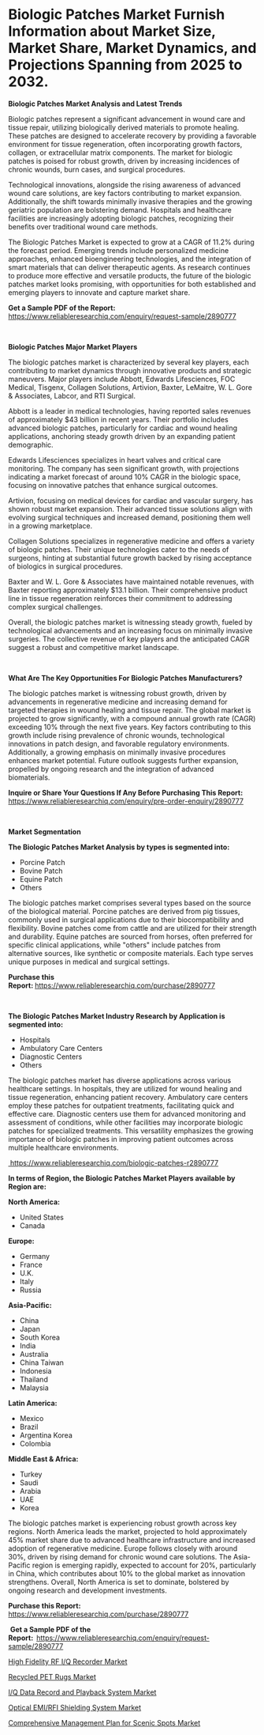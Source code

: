 <p><h1>Biologic Patches Market Furnish Information about Market Size, Market Share, Market Dynamics, and Projections Spanning from 2025 to 2032.</h1></p><p><strong>Biologic Patches Market Analysis and Latest Trends</strong></p>
<p><p>Biologic patches represent a significant advancement in wound care and tissue repair, utilizing biologically derived materials to promote healing. These patches are designed to accelerate recovery by providing a favorable environment for tissue regeneration, often incorporating growth factors, collagen, or extracellular matrix components. The market for biologic patches is poised for robust growth, driven by increasing incidences of chronic wounds, burn cases, and surgical procedures.</p><p>Technological innovations, alongside the rising awareness of advanced wound care solutions, are key factors contributing to market expansion. Additionally, the shift towards minimally invasive therapies and the growing geriatric population are bolstering demand. Hospitals and healthcare facilities are increasingly adopting biologic patches, recognizing their benefits over traditional wound care methods.</p><p>The Biologic Patches Market is expected to grow at a CAGR of 11.2% during the forecast period. Emerging trends include personalized medicine approaches, enhanced bioengineering technologies, and the integration of smart materials that can deliver therapeutic agents. As research continues to produce more effective and versatile products, the future of the biologic patches market looks promising, with opportunities for both established and emerging players to innovate and capture market share.</p></p>
<p><strong>Get a Sample PDF of the Report:&nbsp;</strong> <a href="https://www.reliableresearchiq.com/enquiry/request-sample/2890777?utm_campaign=973&utm_medium=2&utm_source=Github&utm_content=ia&utm_term=14032025&utm_id=biologic-patches">https://www.reliableresearchiq.com/enquiry/request-sample/2890777</a></p>
<p>&nbsp;</p>
<p><strong>Biologic Patches Major Market Players</strong></p>
<p><p>The biologic patches market is characterized by several key players, each contributing to market dynamics through innovative products and strategic maneuvers. Major players include Abbott, Edwards Lifesciences, FOC Medical, Tisgenx, Collagen Solutions, Artivion, Baxter, LeMaitre, W. L. Gore & Associates, Labcor, and RTI Surgical.</p><p>Abbott is a leader in medical technologies, having reported sales revenues of approximately $43 billion in recent years. Their portfolio includes advanced biologic patches, particularly for cardiac and wound healing applications, anchoring steady growth driven by an expanding patient demographic.</p><p>Edwards Lifesciences specializes in heart valves and critical care monitoring. The company has seen significant growth, with projections indicating a market forecast of around 10% CAGR in the biologic space, focusing on innovative patches that enhance surgical outcomes.</p><p>Artivion, focusing on medical devices for cardiac and vascular surgery, has shown robust market expansion. Their advanced tissue solutions align with evolving surgical techniques and increased demand, positioning them well in a growing marketplace.</p><p>Collagen Solutions specializes in regenerative medicine and offers a variety of biologic patches. Their unique technologies cater to the needs of surgeons, hinting at substantial future growth backed by rising acceptance of biologics in surgical procedures.</p><p>Baxter and W. L. Gore & Associates have maintained notable revenues, with Baxter reporting approximately $13.1 billion. Their comprehensive product line in tissue regeneration reinforces their commitment to addressing complex surgical challenges.</p><p>Overall, the biologic patches market is witnessing steady growth, fueled by technological advancements and an increasing focus on minimally invasive surgeries. The collective revenue of key players and the anticipated CAGR suggest a robust and competitive market landscape.</p></p>
<p>&nbsp;</p>
<p><strong>What Are The Key Opportunities For Biologic Patches Manufacturers?</strong></p>
<p><p>The biologic patches market is witnessing robust growth, driven by advancements in regenerative medicine and increasing demand for targeted therapies in wound healing and tissue repair. The global market is projected to grow significantly, with a compound annual growth rate (CAGR) exceeding 10% through the next five years. Key factors contributing to this growth include rising prevalence of chronic wounds, technological innovations in patch design, and favorable regulatory environments. Additionally, a growing emphasis on minimally invasive procedures enhances market potential. Future outlook suggests further expansion, propelled by ongoing research and the integration of advanced biomaterials.</p></p>
<p><strong>Inquire or Share Your Questions If Any Before Purchasing This Report:</strong> <a href="https://www.reliableresearchiq.com/enquiry/pre-order-enquiry/2890777?utm_campaign=973&utm_medium=2&utm_source=Github&utm_content=ia&utm_term=14032025&utm_id=biologic-patches">https://www.reliableresearchiq.com/enquiry/pre-order-enquiry/2890777</a></p>
<p>&nbsp;</p>
<p><strong>Market Segmentation</strong></p>
<p><strong>The Biologic Patches Market Analysis by types is segmented into:</strong></p>
<p><ul><li>Porcine Patch</li><li>Bovine Patch</li><li>Equine Patch</li><li>Others</li></ul></p>
<p><p>The biologic patches market comprises several types based on the source of the biological material. Porcine patches are derived from pig tissues, commonly used in surgical applications due to their biocompatibility and flexibility. Bovine patches come from cattle and are utilized for their strength and durability. Equine patches are sourced from horses, often preferred for specific clinical applications, while "others" include patches from alternative sources, like synthetic or composite materials. Each type serves unique purposes in medical and surgical settings.</p></p>
<p><strong>Purchase this Report:&nbsp;</strong><a href="https://www.reliableresearchiq.com/purchase/2890777?utm_campaign=973&utm_medium=2&utm_source=Github&utm_content=ia&utm_term=14032025&utm_id=biologic-patches">https://www.reliableresearchiq.com/purchase/2890777</a></p>
<p>&nbsp;</p>
<p><strong>The Biologic Patches Market Industry Research by Application is segmented into:</strong></p>
<p><ul><li>Hospitals</li><li>Ambulatory Care Centers</li><li>Diagnostic Centers</li><li>Others</li></ul></p>
<p><p>The biologic patches market has diverse applications across various healthcare settings. In hospitals, they are utilized for wound healing and tissue regeneration, enhancing patient recovery. Ambulatory care centers employ these patches for outpatient treatments, facilitating quick and effective care. Diagnostic centers use them for advanced monitoring and assessment of conditions, while other facilities may incorporate biologic patches for specialized treatments. This versatility emphasizes the growing importance of biologic patches in improving patient outcomes across multiple healthcare environments.</p></p>
<p><a href="https://www.reliableresearchiq.com/biologic-patches-r2890777?utm_campaign=973&utm_medium=2&utm_source=Github&utm_content=ia&utm_term=14032025&utm_id=biologic-patches">&nbsp;https://www.reliableresearchiq.com/biologic-patches-r2890777</a></p>
<p><strong>In terms of Region, the Biologic Patches Market Players available by Region are:</strong></p>
<p>
    <p> <strong> North America: </strong>
        <ul>
            <li>United States</li>
            <li>Canada</li>
        </ul>
        </p> 
    <p> <strong> Europe: </strong>
        <ul>
            <li>Germany</li>
            <li>France</li>
            <li>U.K.</li>
            <li>Italy</li>
            <li>Russia</li>
        </ul>
        </p> 
    <p> <strong> Asia-Pacific: </strong>
        <ul>
            <li>China</li>
            <li>Japan</li>
            <li>South Korea</li>
            <li>India</li>
            <li>Australia</li>
            <li>China Taiwan</li>
            <li>Indonesia</li>
            <li>Thailand</li>
            <li>Malaysia</li>
        </ul>
        </p> 
    <p> <strong> Latin America: </strong>
        <ul>
            <li>Mexico</li>
            <li>Brazil</li>
            <li>Argentina Korea</li>
            <li>Colombia</li>
        </ul>
        </p> 
    <p> <strong> Middle East & Africa: </strong>
        <ul>
            <li>Turkey</li>
            <li>Saudi</li>
            <li>Arabia</li>
            <li>UAE</li>
            <li>Korea</li>
        </ul>
    </p>
    </p>
<p><p>The biologic patches market is experiencing robust growth across key regions. North America leads the market, projected to hold approximately 45% market share due to advanced healthcare infrastructure and increased adoption of regenerative medicine. Europe follows closely with around 30%, driven by rising demand for chronic wound care solutions. The Asia-Pacific region is emerging rapidly, expected to account for 20%, particularly in China, which contributes about 10% to the global market as innovation strengthens. Overall, North America is set to dominate, bolstered by ongoing research and development investments.</p></p>
<p><strong>Purchase this Report: </strong><a href="https://www.reliableresearchiq.com/purchase/2890777?utm_campaign=973&utm_medium=2&utm_source=Github&utm_content=ia&utm_term=14032025&utm_id=biologic-patches">https://www.reliableresearchiq.com/purchase/2890777</a></p>
<p>&nbsp;<strong>Get a Sample PDF of the Report:&nbsp;&nbsp;</strong><a href="https://www.reliableresearchiq.com/enquiry/request-sample/2890777?utm_campaign=973&utm_medium=2&utm_source=Github&utm_content=ia&utm_term=14032025&utm_id=biologic-patches">https://www.reliableresearchiq.com/enquiry/request-sample/2890777</a></p>
<p><strong></strong></p>
<p><p><a href="https://github.com/ridchycarlas/Market-Research-Report-List-1/blob/main/high-fidelity-rf-iq-recorder-market.md?utm_campaign=973&utm_medium=2&utm_source=Github&utm_content=ia&utm_term=14032025&utm_id=biologic-patches">High Fidelity RF I/Q Recorder Market</a></p><p><a href="https://github.com/fabinbuddygc/Market-Research-Report-List-1/blob/main/recycled-pet-rugs-market.md?utm_campaign=973&utm_medium=2&utm_source=Github&utm_content=ia&utm_term=14032025&utm_id=biologic-patches">Recycled PET Rugs Market</a></p><p><a href="https://github.com/stohllaackdw/Market-Research-Report-List-1/blob/main/iq-data-record-and-playback-system-market.md?utm_campaign=973&utm_medium=2&utm_source=Github&utm_content=ia&utm_term=14032025&utm_id=biologic-patches">I/Q Data Record and Playback System Market</a></p><p><a href="https://github.com/motanafraxer/Market-Research-Report-List-1/blob/main/optical-emirfi-shielding-system-market.md?utm_campaign=973&utm_medium=2&utm_source=Github&utm_content=ia&utm_term=14032025&utm_id=biologic-patches">Optical EMI/RFI Shielding System Market</a></p><p><a href="https://github.com/bramsklizas/Market-Research-Report-List-1/blob/main/comprehensive-management-plan-for-scenic-spots-market.md?utm_campaign=973&utm_medium=2&utm_source=Github&utm_content=ia&utm_term=14032025&utm_id=biologic-patches">Comprehensive Management Plan for Scenic Spots Market</a></p></p>